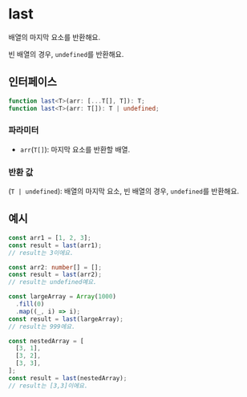 # last

배열의 마지막 요소를 반환해요.

빈 배열의 경우, `undefined`를 반환해요.

## 인터페이스

```typescript
function last<T>(arr: [...T[], T]): T;
function last<T>(arr: T[]): T | undefined;
```

### 파라미터

- `arr`(`T[]`): 마지막 요소를 반환할 배열.

### 반환 값

(`T | undefined`): 배열의 마지막 요소, 빈 배열의 경우, `undefined`를 반환해요.

## 예시

```typescript
const arr1 = [1, 2, 3];
const result = last(arr1);
// result는 3이에요.

const arr2: number[] = [];
const result = last(arr2);
// result는 undefined예요.

const largeArray = Array(1000)
  .fill(0)
  .map((_, i) => i);
const result = last(largeArray);
// result는 999에요.

const nestedArray = [
  [3, 1],
  [3, 2],
  [3, 3],
];
const result = last(nestedArray);
// result는 [3,3]이에요.
```
